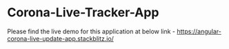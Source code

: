 # Corona-Live-Tracker-App
 Please find the live demo for this application at below link -
 https://angular-corona-live-update-app.stackblitz.io/
